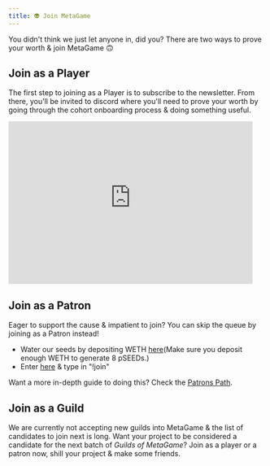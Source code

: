 ```yaml
---
title: 👽 Join MetaGame
---
```

You didn't think we just let anyone in, did you?
There are two ways to prove your worth & join MetaGame 🙃

## Join as a Player
The first step to joining as a Player is to subscribe to the newsletter.
From there, you'll be invited to discord where you'll need to prove your worth by going through the cohort onboarding process & doing something useful.

<iframe 
    src="https://metagame.substack.com/embed" 
    width="480" 
    height="320" 
    frameBorder="0" 
    scrolling="no"
></iframe>

## Join as a Patron
Eager to support the cause & impatient to join?
You can skip the queue by joining as a Patron instead!
- Water our seeds by depositing WETH [here](https://pools.balancer.exchange/#/pool/0xea05a15dbce2eb543ffda16950e95b2bd2e40d0e/)(Make sure you deposit enough WETH to generate 8 pSEEDs.)
- Enter [here](https://discord.gg/d3rurFAK6M) & type in "!join"

Want a more in-depth guide to doing this? Check the [Patrons Path](https://www.notion.so/Patron-Path-1db90c8bb4c84398a6fe1f672ea5e855).

## Join as a Guild
We are currently not accepting new guilds into MetaGame & the list of candidates to join next is long. Want your project to be considered a candidate for the next batch of *Guilds of MetaGame*? Join as a player or a patron now, shill your project & make some friends.
